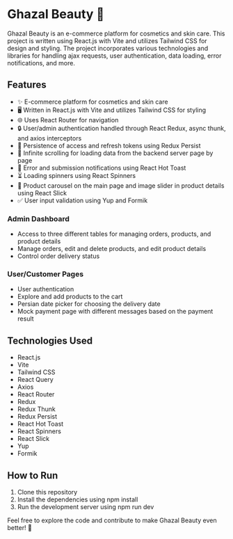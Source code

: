 # Ghazal Beauty 💄

Ghazal Beauty is an e-commerce platform for cosmetics and skin care. This project is written using React.js with Vite and utilizes Tailwind CSS for design and styling. The project incorporates various technologies and libraries for handling ajax requests, user authentication, data loading, error notifications, and more.

## Features

- ✨ E-commerce platform for cosmetics and skin care
- 🖥 Written in React.js with Vite and utilizes Tailwind CSS for styling
- 🌐 Uses React Router for navigation
- 🔒 User/admin authentication handled through React Redux, async thunk, and axios interceptors
- 💾 Persistence of access and refresh tokens using Redux Persist
- 🔄 Infinite scrolling for loading data from the backend server page by page
- 🚨 Error and submission notifications using React Hot Toast
- ⏳ Loading spinners using React Spinners
- 🌈 Product carousel on the main page and image slider in product details using React Slick
- ✅ User input validation using Yup and Formik

### Admin Dashboard

- Access to three different tables for managing orders, products, and product details
- Manage orders, edit and delete products, and edit product details
- Control order delivery status

### User/Customer Pages

- User authentication
- Explore and add products to the cart
- Persian date picker for choosing the delivery date
- Mock payment page with different messages based on the payment result

## Technologies Used

- React.js
- Vite
- Tailwind CSS
- React Query
- Axios
- React Router
- Redux
- Redux Thunk
- Redux Persist
- React Hot Toast
- React Spinners
- React Slick
- Yup
- Formik

## How to Run

1. Clone this repository
2. Install the dependencies using npm install
3. Run the development server using npm run dev

Feel free to explore the code and contribute to make Ghazal Beauty even better! 🌟
